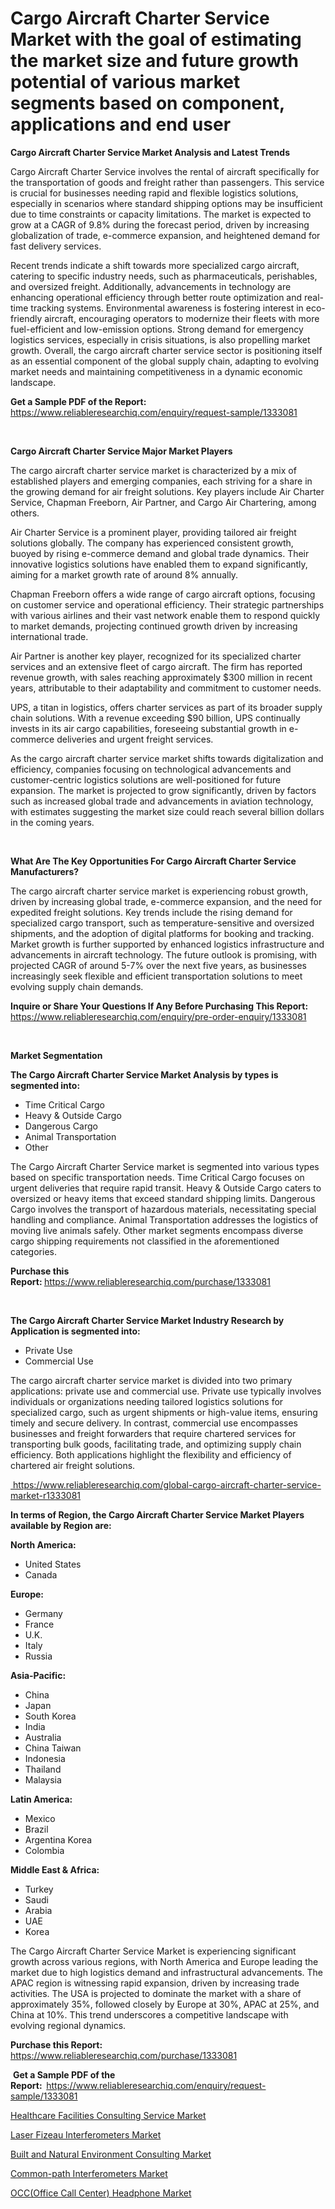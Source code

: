 <p><h1>Cargo Aircraft Charter Service Market with the goal of estimating the market size and future growth potential of various market segments based on component, applications and end user</h1></p><p><strong>Cargo Aircraft Charter Service Market Analysis and Latest Trends</strong></p>
<p><p>Cargo Aircraft Charter Service involves the rental of aircraft specifically for the transportation of goods and freight rather than passengers. This service is crucial for businesses needing rapid and flexible logistics solutions, especially in scenarios where standard shipping options may be insufficient due to time constraints or capacity limitations. The market is expected to grow at a CAGR of 9.8% during the forecast period, driven by increasing globalization of trade, e-commerce expansion, and heightened demand for fast delivery services.</p><p>Recent trends indicate a shift towards more specialized cargo aircraft, catering to specific industry needs, such as pharmaceuticals, perishables, and oversized freight. Additionally, advancements in technology are enhancing operational efficiency through better route optimization and real-time tracking systems. Environmental awareness is fostering interest in eco-friendly aircraft, encouraging operators to modernize their fleets with more fuel-efficient and low-emission options. Strong demand for emergency logistics services, especially in crisis situations, is also propelling market growth. Overall, the cargo aircraft charter service sector is positioning itself as an essential component of the global supply chain, adapting to evolving market needs and maintaining competitiveness in a dynamic economic landscape.</p></p>
<p><strong>Get a Sample PDF of the Report:&nbsp;</strong> <a href="https://www.reliableresearchiq.com/enquiry/request-sample/1333081?utm_campaign=1257&utm_medium=2&utm_source=Github&utm_content=ia&utm_term=12102024&utm_id=cargo-aircraft-charter-service">https://www.reliableresearchiq.com/enquiry/request-sample/1333081</a></p>
<p>&nbsp;</p>
<p><strong>Cargo Aircraft Charter Service Major Market Players</strong></p>
<p><p>The cargo aircraft charter service market is characterized by a mix of established players and emerging companies, each striving for a share in the growing demand for air freight solutions. Key players include Air Charter Service, Chapman Freeborn, Air Partner, and Cargo Air Chartering, among others.</p><p>Air Charter Service is a prominent player, providing tailored air freight solutions globally. The company has experienced consistent growth, buoyed by rising e-commerce demand and global trade dynamics. Their innovative logistics solutions have enabled them to expand significantly, aiming for a market growth rate of around 8% annually.</p><p>Chapman Freeborn offers a wide range of cargo aircraft options, focusing on customer service and operational efficiency. Their strategic partnerships with various airlines and their vast network enable them to respond quickly to market demands, projecting continued growth driven by increasing international trade.</p><p>Air Partner is another key player, recognized for its specialized charter services and an extensive fleet of cargo aircraft. The firm has reported revenue growth, with sales reaching approximately $300 million in recent years, attributable to their adaptability and commitment to customer needs.</p><p>UPS, a titan in logistics, offers charter services as part of its broader supply chain solutions. With a revenue exceeding $90 billion, UPS continually invests in its air cargo capabilities, foreseeing substantial growth in e-commerce deliveries and urgent freight services.</p><p>As the cargo aircraft charter service market shifts towards digitalization and efficiency, companies focusing on technological advancements and customer-centric logistics solutions are well-positioned for future expansion. The market is projected to grow significantly, driven by factors such as increased global trade and advancements in aviation technology, with estimates suggesting the market size could reach several billion dollars in the coming years.</p></p>
<p>&nbsp;</p>
<p><strong>What Are The Key Opportunities For Cargo Aircraft Charter Service Manufacturers?</strong></p>
<p><p>The cargo aircraft charter service market is experiencing robust growth, driven by increasing global trade, e-commerce expansion, and the need for expedited freight solutions. Key trends include the rising demand for specialized cargo transport, such as temperature-sensitive and oversized shipments, and the adoption of digital platforms for booking and tracking. Market growth is further supported by enhanced logistics infrastructure and advancements in aircraft technology. The future outlook is promising, with projected CAGR of around 5-7% over the next five years, as businesses increasingly seek flexible and efficient transportation solutions to meet evolving supply chain demands.</p></p>
<p><strong>Inquire or Share Your Questions If Any Before Purchasing This Report:</strong> <a href="https://www.reliableresearchiq.com/enquiry/pre-order-enquiry/1333081?utm_campaign=1257&utm_medium=2&utm_source=Github&utm_content=ia&utm_term=12102024&utm_id=cargo-aircraft-charter-service">https://www.reliableresearchiq.com/enquiry/pre-order-enquiry/1333081</a></p>
<p>&nbsp;</p>
<p><strong>Market Segmentation</strong></p>
<p><strong>The Cargo Aircraft Charter Service Market Analysis by types is segmented into:</strong></p>
<p><ul><li>Time Critical Cargo</li><li>Heavy & Outside Cargo</li><li>Dangerous Cargo</li><li>Animal Transportation</li><li>Other</li></ul></p>
<p><p>The Cargo Aircraft Charter Service market is segmented into various types based on specific transportation needs. Time Critical Cargo focuses on urgent deliveries that require rapid transit. Heavy & Outside Cargo caters to oversized or heavy items that exceed standard shipping limits. Dangerous Cargo involves the transport of hazardous materials, necessitating special handling and compliance. Animal Transportation addresses the logistics of moving live animals safely. Other market segments encompass diverse cargo shipping requirements not classified in the aforementioned categories.</p></p>
<p><strong>Purchase this Report:&nbsp;</strong><a href="https://www.reliableresearchiq.com/purchase/1333081?utm_campaign=1257&utm_medium=2&utm_source=Github&utm_content=ia&utm_term=12102024&utm_id=cargo-aircraft-charter-service">https://www.reliableresearchiq.com/purchase/1333081</a></p>
<p>&nbsp;</p>
<p><strong>The Cargo Aircraft Charter Service Market Industry Research by Application is segmented into:</strong></p>
<p><ul><li>Private Use</li><li>Commercial Use</li></ul></p>
<p><p>The cargo aircraft charter service market is divided into two primary applications: private use and commercial use. Private use typically involves individuals or organizations needing tailored logistics solutions for specialized cargo, such as urgent shipments or high-value items, ensuring timely and secure delivery. In contrast, commercial use encompasses businesses and freight forwarders that require chartered services for transporting bulk goods, facilitating trade, and optimizing supply chain efficiency. Both applications highlight the flexibility and efficiency of chartered air freight solutions.</p></p>
<p><a href="https://www.reliableresearchiq.com/global-cargo-aircraft-charter-service-market-r1333081?utm_campaign=1257&utm_medium=2&utm_source=Github&utm_content=ia&utm_term=12102024&utm_id=cargo-aircraft-charter-service">&nbsp;https://www.reliableresearchiq.com/global-cargo-aircraft-charter-service-market-r1333081</a></p>
<p><strong>In terms of Region, the Cargo Aircraft Charter Service Market Players available by Region are:</strong></p>
<p>
    <p> <strong> North America: </strong>
        <ul>
            <li>United States</li>
            <li>Canada</li>
        </ul>
        </p> 
    <p> <strong> Europe: </strong>
        <ul>
            <li>Germany</li>
            <li>France</li>
            <li>U.K.</li>
            <li>Italy</li>
            <li>Russia</li>
        </ul>
        </p> 
    <p> <strong> Asia-Pacific: </strong>
        <ul>
            <li>China</li>
            <li>Japan</li>
            <li>South Korea</li>
            <li>India</li>
            <li>Australia</li>
            <li>China Taiwan</li>
            <li>Indonesia</li>
            <li>Thailand</li>
            <li>Malaysia</li>
        </ul>
        </p> 
    <p> <strong> Latin America: </strong>
        <ul>
            <li>Mexico</li>
            <li>Brazil</li>
            <li>Argentina Korea</li>
            <li>Colombia</li>
        </ul>
        </p> 
    <p> <strong> Middle East & Africa: </strong>
        <ul>
            <li>Turkey</li>
            <li>Saudi</li>
            <li>Arabia</li>
            <li>UAE</li>
            <li>Korea</li>
        </ul>
    </p>
    </p>
<p><p>The Cargo Aircraft Charter Service Market is experiencing significant growth across various regions, with North America and Europe leading the market due to high logistics demand and infrastructural advancements. The APAC region is witnessing rapid expansion, driven by increasing trade activities. The USA is projected to dominate the market with a share of approximately 35%, followed closely by Europe at 30%, APAC at 25%, and China at 10%. This trend underscores a competitive landscape with evolving regional dynamics.</p></p>
<p><strong>Purchase this Report: </strong><a href="https://www.reliableresearchiq.com/purchase/1333081?utm_campaign=1257&utm_medium=2&utm_source=Github&utm_content=ia&utm_term=12102024&utm_id=cargo-aircraft-charter-service">https://www.reliableresearchiq.com/purchase/1333081</a></p>
<p>&nbsp;<strong>Get a Sample PDF of the Report:&nbsp;&nbsp;</strong><a href="https://www.reliableresearchiq.com/enquiry/request-sample/1333081?utm_campaign=1257&utm_medium=2&utm_source=Github&utm_content=ia&utm_term=12102024&utm_id=cargo-aircraft-charter-service">https://www.reliableresearchiq.com/enquiry/request-sample/1333081</a></p>
<p><strong></strong></p>
<p><p><a href="https://github.com/jettietearpr3c/Market-Research-Report-List-1/blob/main/healthcare-facilities-consulting-service-market.md?utm_campaign=1257&utm_medium=2&utm_source=Github&utm_content=ia&utm_term=12102024&utm_id=cargo-aircraft-charter-service">Healthcare Facilities Consulting Service Market</a></p><p><a href="https://www.linkedin.com/pulse/laser-fizeau-interferometers-market-global-insights-rysce?utm_campaign=1257&utm_medium=2&utm_source=Github&utm_content=ia&utm_term=12102024&utm_id=cargo-aircraft-charter-service">Laser Fizeau Interferometers Market</a></p><p><a href="https://github.com/catusaesianou/Market-Research-Report-List-1/blob/main/built-and-natural-environment-consulting-market.md?utm_campaign=1257&utm_medium=2&utm_source=Github&utm_content=ia&utm_term=12102024&utm_id=cargo-aircraft-charter-service">Built and Natural Environment Consulting Market</a></p><p><a href="https://www.linkedin.com/pulse/navigating-global-common-path-interferometers-market-landscape-dqsif?utm_campaign=1257&utm_medium=2&utm_source=Github&utm_content=ia&utm_term=12102024&utm_id=cargo-aircraft-charter-service">Common-path Interferometers Market</a></p><p><a href="https://www.linkedin.com/pulse/occoffice-call-center-headphone-market-outlook-forecast-0pu6e?utm_campaign=1257&utm_medium=2&utm_source=Github&utm_content=ia&utm_term=12102024&utm_id=cargo-aircraft-charter-service">OCC(Office Call Center) Headphone Market</a></p></p>